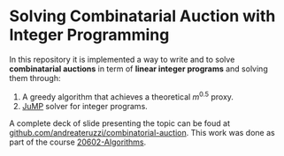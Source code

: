 # Solving Combinatarial Auction with Integer Programming 

In this repository it is implemented a way to write and to solve **combinatarial auctions** in term of **linear integer programs** and solving them through:
1. A greedy algorithm that achieves a theoretical $m^{0.5}$ proxy.
2. [JuMP](https://github.com/jump-dev/JuMP.jl) solver for integer programs.

A complete deck of slide presenting the topic can be foud at [github.com/andreateruzzi/combinatorial-auction](https://github.com/andreateruzzi/combinatorial-auction). This work was done as part of the course [20602-Algorithms](https://didattica.unibocconi.it/ts/tsn_anteprima.php?cod_ins=20602&anno=2021&IdPag=6352).

